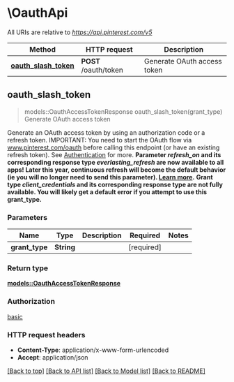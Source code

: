 # \OauthApi

All URIs are relative to *https://api.pinterest.com/v5*

Method | HTTP request | Description
------------- | ------------- | -------------
[**oauth_slash_token**](OauthApi.md#oauth_slash_token) | **POST** /oauth/token | Generate OAuth access token



## oauth_slash_token

> models::OauthAccessTokenResponse oauth_slash_token(grant_type)
Generate OAuth access token

Generate an OAuth access token by using an authorization code or a refresh token.  IMPORTANT: You need to start the OAuth flow via www.pinterest.com/oauth before calling this endpoint (or have an existing refresh token).  See <a href='/docs/getting-started/authentication-and-scopes/'>Authentication</a> for more.  <strong>Parameter <i>refresh_on</i> and its corresponding response type <i>everlasting_refresh</i> are now available to all apps! Later this year, continuous refresh will become the default behavior (ie you will no longer need to send this parameter). <a href='/docs/getting-started/beta-and-advanced-access/'>Learn more</a>.</strong>  <strong>Grant type <i>client_credentials</i> and its corresponding response type are not fully available. You will likely get a default error if you attempt to use this grant_type.</strong>

### Parameters


Name | Type | Description  | Required | Notes
------------- | ------------- | ------------- | ------------- | -------------
**grant_type** | **String** |  | [required] |

### Return type

[**models::OauthAccessTokenResponse**](OauthAccessTokenResponse.md)

### Authorization

[basic](../README.md#basic)

### HTTP request headers

- **Content-Type**: application/x-www-form-urlencoded
- **Accept**: application/json

[[Back to top]](#) [[Back to API list]](../README.md#documentation-for-api-endpoints) [[Back to Model list]](../README.md#documentation-for-models) [[Back to README]](../README.md)

